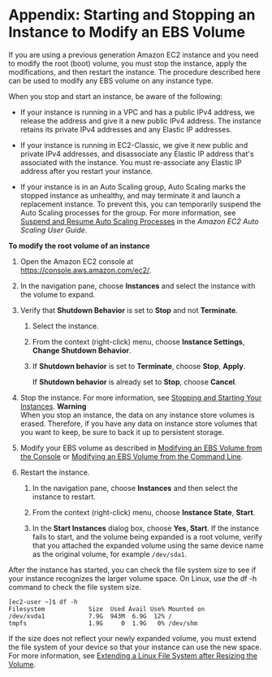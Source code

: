 # Appendix: Starting and Stopping an Instance to Modify an EBS Volume<a name="stop-start"></a>

If you are using a previous generation Amazon EC2 instance and you need to modify the root \(boot\) volume, you must stop the instance, apply the modifications, and then restart the instance\. The procedure described here can be used to modify any EBS volume on any instance type\.

When you stop and start an instance, be aware of the following:

+ If your instance is running in a VPC and has a public IPv4 address, we release the address and give it a new public IPv4 address\. The instance retains its private IPv4 addresses and any Elastic IP addresses\.

+ If your instance is running in EC2\-Classic, we give it new public and private IPv4 addresses, and disassociate any Elastic IP address that's associated with the instance\. You must re\-associate any Elastic IP address after you restart your instance\.

+ If your instance is in an Auto Scaling group, Auto Scaling marks the stopped instance as unhealthy, and may terminate it and launch a replacement instance\. To prevent this, you can temporarily suspend the Auto Scaling processes for the group\. For more information, see [Suspend and Resume Auto Scaling Processes](http://docs.aws.amazon.com/autoscaling/latest/userguide/US_SuspendResume.html) in the *Amazon EC2 Auto Scaling User Guide*\.

**To modify the root volume of an instance**

1. Open the Amazon EC2 console at [https://console\.aws\.amazon\.com/ec2/](https://console.aws.amazon.com/ec2/)\.

1. In the navigation pane, choose **Instances** and select the instance with the volume to expand\.

1. Verify that **Shutdown Behavior** is set to **Stop** and not **Terminate**\. 

   1. Select the instance\.

   1. From the context \(right\-click\) menu, choose **Instance Settings**, **Change Shutdown Behavior**\. 

   1. If **Shutdown behavior** is set to **Terminate**, choose **Stop**, **Apply**\.

      If **Shutdown behavior** is already set to **Stop**, choose **Cancel**\.

1. Stop the instance\. For more information, see [Stopping and Starting Your Instances](Stop_Start.md#starting-stopping-instances)\.
**Warning**  
When you stop an instance, the data on any instance store volumes is erased\. Therefore, if you have any data on instance store volumes that you want to keep, be sure to back it up to persistent storage\.

1. Modify your EBS volume as described in [Modifying an EBS Volume from the Console](console-modify.md) or [Modifying an EBS Volume from the Command Line](cli-modify.md)\.

1. Restart the instance\.

   1. In the navigation pane, choose **Instances** and then select the instance to restart\.

   1. From the context \(right\-click\) menu, choose **Instance State**, **Start**\.

   1. In the **Start Instances** dialog box, choose **Yes, Start**\. If the instance fails to start, and the volume being expanded is a root volume, verify that you attached the expanded volume using the same device name as the original volume, for example `/dev/sda1`\.

After the instance has started, you can check the file system size to see if your instance recognizes the larger volume space\. On Linux, use the df \-h command to check the file system size\.

```
[ec2-user ~]$ df -h
Filesystem            Size  Used Avail Use% Mounted on
/dev/xvda1            7.9G  943M  6.9G  12% /
tmpfs                 1.9G     0  1.9G   0% /dev/shm
```

If the size does not reflect your newly expanded volume, you must extend the file system of your device so that your instance can use the new space\. For more information, see [Extending a Linux File System after Resizing the Volume](recognize-expanded-volume-linux.md)\.